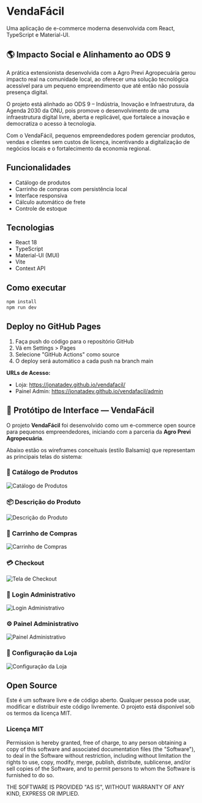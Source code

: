 # VendaFácil

Uma aplicação de e-commerce moderna desenvolvida com React, TypeScript e Material-UI.

## 🌎 Impacto Social e Alinhamento ao ODS 9

A prática extensionista desenvolvida com a Agro Previ Agropecuária gerou impacto real na comunidade local, ao oferecer uma solução tecnológica acessível para um pequeno empreendimento que até então não possuía presença digital.

O projeto está alinhado ao ODS 9 – Indústria, Inovação e Infraestrutura, da Agenda 2030 da ONU, pois promove o desenvolvimento de uma infraestrutura digital livre, aberta e replicável, que fortalece a inovação e democratiza o acesso à tecnologia.

Com o VendaFácil, pequenos empreendedores podem gerenciar produtos, vendas e clientes sem custos de licença, incentivando a digitalização de negócios locais e o fortalecimento da economia regional.

## Funcionalidades

- Catálogo de produtos
- Carrinho de compras com persistência local
- Interface responsiva
- Cálculo automático de frete
- Controle de estoque

## Tecnologias

- React 18
- TypeScript
- Material-UI (MUI)
- Vite
- Context API

## Como executar

```bash
npm install
npm run dev
```

## Deploy no GitHub Pages

1. Faça push do código para o repositório GitHub
2. Vá em Settings > Pages
3. Selecione "GitHub Actions" como source
4. O deploy será automático a cada push na branch main

**URLs de Acesso:**
- Loja: https://jonatadev.github.io/vendafacil/
- Painel Admin: https://jonatadev.github.io/vendafacil/admin

## 🎨 Protótipo de Interface — VendaFácil

O projeto **VendaFácil** foi desenvolvido como um e-commerce open source para pequenos empreendedores,
iniciando com a parceria da **Agro Previ Agropecuária**.

Abaixo estão os wireframes conceituais (estilo Balsamiq) que representam as principais telas do sistema:

### 🛒 Catálogo de Produtos
![Catálogo de Produtos](docs/wireframes/catalogo_produtos.png)

### 📦 Descrição do Produto
![Descrição do Produto](docs/wireframes/descrição_produto.png)

### 🧺 Carrinho de Compras
![Carrinho de Compras](docs/wireframes/carrinho_compras.png)

### 💳 Checkout
![Tela de Checkout](docs/wireframes/checkout_compra.png)

### 🔐 Login Administrativo
![Login Administrativo](docs/wireframes/login_administrativo.png)

### ⚙️ Painel Administrativo
![Painel Administrativo](docs/wireframes/backoffice_admin.png)

### 🏪 Configuração da Loja
![Configuração da Loja](docs/wireframes/configuração_loja.png)

## Open Source

Este é um software livre e de código aberto. Qualquer pessoa pode usar, modificar e distribuir este código livremente. O projeto está disponível sob os termos da licença MIT.

### Licença MIT

Permission is hereby granted, free of charge, to any person obtaining a copy of this software and associated documentation files (the "Software"), to deal in the Software without restriction, including without limitation the rights to use, copy, modify, merge, publish, distribute, sublicense, and/or sell copies of the Software, and to permit persons to whom the Software is furnished to do so.

THE SOFTWARE IS PROVIDED "AS IS", WITHOUT WARRANTY OF ANY KIND, EXPRESS OR IMPLIED.